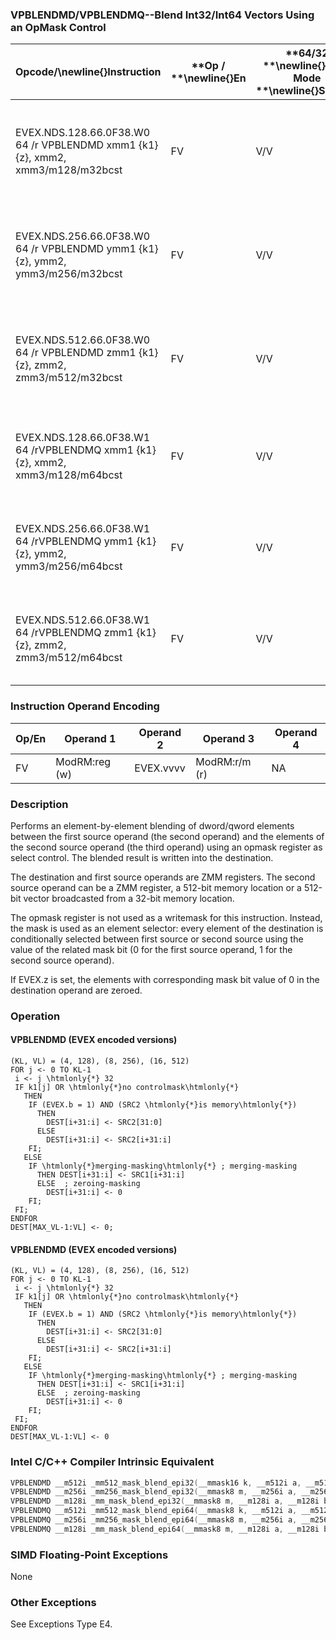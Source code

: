 ### VPBLENDMD/VPBLENDMQ--Blend Int32/Int64 Vectors Using an OpMask Control


|**Opcode/**\newline{}**Instruction**|**Op / **\newline{}**En**|**64/32 **\newline{}**bit Mode **\newline{}**Support**|**CPUID **\newline{}**Feature **\newline{}**Flag**|**Description**|
|------------------------------------|-------------------------|------------------------------------------------------|--------------------------------------------------|---------------|
|EVEX.NDS.128.66.0F38.W0 64 /r VPBLENDMD xmm1 {k1}{z}, xmm2, xmm3/m128/m32bcst|FV|V/V|AVX512VLAVX512F|Blend doubleword integer vector xmm2 and doubleword vector xmm3/m128/m32bcst and store the result in xmm1, under control mask.|
|EVEX.NDS.256.66.0F38.W0 64 /r VPBLENDMD ymm1 {k1}{z}, ymm2, ymm3/m256/m32bcst|FV|V/V|AVX512VLAVX512F|Blend doubleword integer vector ymm2 and doubleword vector ymm3/m256/m32bcst and store the result in ymm1, under control mask.|
|EVEX.NDS.512.66.0F38.W0 64 /r VPBLENDMD zmm1 {k1}{z}, zmm2, zmm3/m512/m32bcst|FV|V/V|AVX512F|Blend doubleword integer vector zmm2 and doubleword vector zmm3/m512/m32bcst and store the result in zmm1, under control mask.|
|EVEX.NDS.128.66.0F38.W1 64 /rVPBLENDMQ xmm1 {k1}{z}, xmm2, xmm3/m128/m64bcst|FV|V/V|AVX512VLAVX512F|Blend quadword integer vector xmm2 and quadword vector xmm3/m128/m64bcst and store the result in xmm1, under control mask.|
|EVEX.NDS.256.66.0F38.W1 64 /rVPBLENDMQ ymm1 {k1}{z}, ymm2, ymm3/m256/m64bcst|FV|V/V|AVX512VLAVX512F|Blend quadword integer vector ymm2 and quadword vector ymm3/m256/m64bcst and store the result in ymm1, under control mask.|
|EVEX.NDS.512.66.0F38.W1 64 /rVPBLENDMQ zmm1 {k1}{z}, zmm2, zmm3/m512/m64bcst|FV|V/V|AVX512F|Blend quadword integer vector zmm2 and quadword vector zmm3/m512/m64bcst and store the result in zmm1, under control mask.|
### Instruction Operand Encoding


|Op/En|Operand 1|Operand 2|Operand 3|Operand 4|
|-----|---------|---------|---------|---------|
|FV|ModRM:reg (w)|EVEX.vvvv|ModRM:r/m (r)|NA|
### Description


Performs an element-by-element blending of dword/qword elements between the first source operand (the second operand) and the elements of the second source operand (the third operand) using an opmask register as select control. The blended result is written into the destination. 

The destination and first source operands are ZMM registers. The second source operand can be a ZMM register, a 512-bit memory location or a 512-bit vector broadcasted from a 32-bit memory location.

The opmask register is not used as a writemask for this instruction. Instead, the mask is used as an element selector: every element of the destination is conditionally selected between first source or second source using the value of the related mask bit (0 for the first source operand, 1 for the second source operand).

If EVEX.z is set, the elements with corresponding mask bit value of 0 in the destination operand are zeroed.


### Operation
#### VPBLENDMD (EVEX encoded versions)
```info-verb
(KL, VL) = (4, 128), (8, 256), (16, 512)
FOR j <-  0 TO KL-1
 i  <- j \htmlonly{*} 32
 IF k1[j] OR \htmlonly{*}no controlmask\htmlonly{*}
   THEN
    IF (EVEX.b = 1) AND (SRC2 \htmlonly{*}is memory\htmlonly{*})
      THEN
        DEST[i+31:i]  <- SRC2[31:0]
      ELSE 
        DEST[i+31:i] <-  SRC2[i+31:i]
    FI;
   ELSE 
    IF \htmlonly{*}merging-masking\htmlonly{*} ; merging-masking
      THEN DEST[i+31:i] <-  SRC1[i+31:i]
      ELSE  ; zeroing-masking
        DEST[i+31:i]  <- 0
    FI;
 FI;
ENDFOR
DEST[MAX_VL-1:VL]  <- 0;
```
#### VPBLENDMD (EVEX encoded versions)
```info-verb
(KL, VL) = (4, 128), (8, 256), (16, 512)
FOR j  <- 0 TO KL-1
 i  <- j \htmlonly{*} 32
 IF k1[j] OR \htmlonly{*}no controlmask\htmlonly{*}
   THEN
    IF (EVEX.b = 1) AND (SRC2 \htmlonly{*}is memory\htmlonly{*})
      THEN
        DEST[i+31:i] <-  SRC2[31:0]
      ELSE 
        DEST[i+31:i]  <- SRC2[i+31:i]
    FI;
   ELSE 
    IF \htmlonly{*}merging-masking\htmlonly{*} ; merging-masking
      THEN DEST[i+31:i] <-  SRC1[i+31:i]
      ELSE  ; zeroing-masking
        DEST[i+31:i]  <- 0
    FI;
 FI;
ENDFOR
DEST[MAX_VL-1:VL] <-  0
```

### Intel C/C++ Compiler Intrinsic Equivalent

```cpp
VPBLENDMD __m512i _mm512_mask_blend_epi32(__mmask16 k, __m512i a, __m512i b);
VPBLENDMD __m256i _mm256_mask_blend_epi32(__mmask8 m, __m256i a, __m256i b);
VPBLENDMD __m128i _mm_mask_blend_epi32(__mmask8 m, __m128i a, __m128i b);
VPBLENDMQ __m512i _mm512_mask_blend_epi64(__mmask8 k, __m512i a, __m512i b);
VPBLENDMQ __m256i _mm256_mask_blend_epi64(__mmask8 m, __m256i a, __m256i b);
VPBLENDMQ __m128i _mm_mask_blend_epi64(__mmask8 m, __m128i a, __m128i b);
```
### SIMD Floating-Point Exceptions


None

### Other Exceptions


See Exceptions Type E4.

